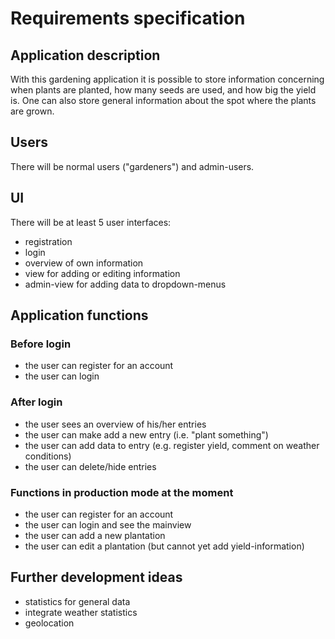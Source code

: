 # Requirements specification  
## Application description  
With this gardening application it is possible to store information 
concerning when plants are planted, how many seeds are used, and how big 
the yield is. One can also store general information about the spot 
where the plants are grown.  
## Users  
There will be normal users ("gardeners") and admin-users.  
## UI  
There will be at least 5 user interfaces:  
- registration  
- login  
- overview of own information  
- view for adding or editing information 
- admin-view for adding data to dropdown-menus 
## Application functions  
### Before login  
- the user can register for an account
- the user can login
### After login
- the user sees an overview of his/her entries  
- the user can make add a new entry (i.e. "plant something")  
- the user can add data to entry (e.g. register yield, comment on 
weather conditions)  
- the user can delete/hide entries
### Functions in production mode at the moment
- the user can register for an account
- the user can login and see the mainview
- the user can add a new plantation
- the user can edit a plantation (but cannot yet add yield-information)
## Further development ideas  
- statistics for general data  
- integrate weather statistics  
- geolocation  

